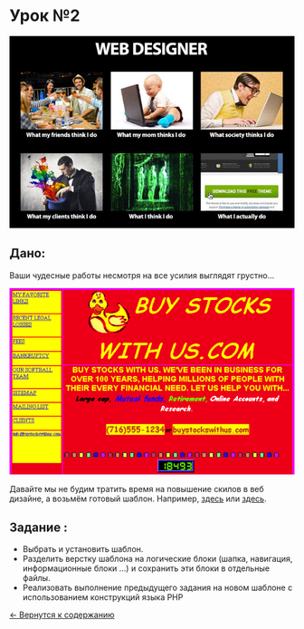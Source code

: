 
# Урок №2

![Web designer](/doc/img/2-1.jpg)

## Дано:

Ваши чудесные работы несмотря на все усилия выглядят грустно...

![Web designer](/doc/img/2-2.png)

Давайте мы не будим тратить время на повышение скилов в веб дизайне, а возьмём готовый шаблон. Например, [здесь](https://bootstrapmade.com/bootstrap-5-templates/) или [здесь](https://themewagon.com/theme-framework/bootstrap-5/?swoof=1&pa_price=free&really_curr_tax=28-pa_frameworks).

## Задание :

* Выбрать и установить шаблон.
* Разделить верстку шаблона на логические блоки (шапка, навигация, информационные блоки ...) и сохранить эти блоки в отдельные файлы.
* Реализовать выполнение предыдущего задания на новом шаблоне с использованием конструкций языка PHP


[<- Вернутся к содержанию](/doc/index.md)

